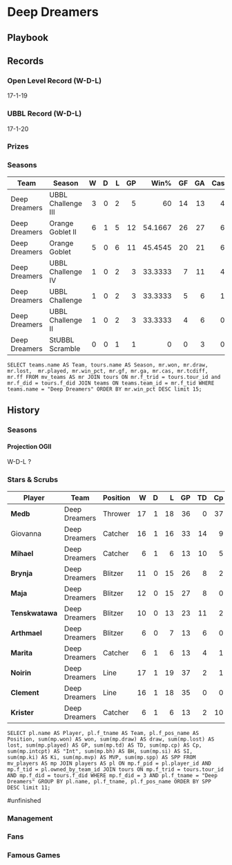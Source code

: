 # Deep Dreamers



## Playbook



## Records

### Open Level Record (W-D-L)

17-1-19

### UBBL Record (W-D-L)

17-1-20

### Prizes



### Seasons

| Team      | Season             | W  | D | L | GP | Win% | GF   | GA   | Cas  | CDif | FF   |
|-----------|--------------------|--:|--:|--:|---:|-----:|---:|---:|----:|-----:|---:|
| Deep Dreamers | UBBL Challenge III |    3 |    0 |    2 |      5 |      60 |   14 |   13 |    4 |      3 |    1 |
| Deep Dreamers | Orange Goblet II   |    6 |    1 |    5 |     12 | 54.1667 |   26 |   27 |    6 |    -11 |    1 |
| Deep Dreamers | Orange Goblet      |    5 |    0 |    6 |     11 | 45.4545 |   20 |   21 |    6 |      1 |    2 |
| Deep Dreamers | UBBL Challenge IV  |    1 |    0 |    2 |      3 | 33.3333 |    7 |   11 |    4 |      1 |   -1 |
| Deep Dreamers | UBBL Challenge     |    1 |    0 |    2 |      3 | 33.3333 |    5 |    6 |    1 |     -4 |    1 |
| Deep Dreamers | UBBL Challenge II  |    1 |    0 |    2 |      3 | 33.3333 |    4 |    6 |    0 |     -6 |    0 |
| Deep Dreamers | StUBBL Scramble    |    0 |    0 |    1 |      1 |       0 |    0 |    3 |    0 |     -3 |    0 |

`
SELECT teams.name AS Team, tours.name AS Season, mr.won, mr.draw, mr.lost, 	mr.played, mr.win_pct, mr.gf, mr.ga, mr.cas, mr.tcdiff,	mr.ff FROM mv_teams AS mr JOIN tours ON mr.f_trid = tours.tour_id and mr.f_did = tours.f_did JOIN teams ON teams.team_id = mr.f_tid WHERE teams.name = "Deep Dreamers" ORDER BY mr.win_pct DESC limit 15;
`

## History


### Seasons


#### Projection OGII

W-D-L ?


### Stars & Scrubs

| Player           | Team        | Position      | W | D | L | GP | TD | Cp | Int | BH | SI | Ki | MVP | SPP |
|------------------|-------------|---------------|--:|--:|--:|---:|---:|---:|----:|---:|---:|---:|----:|----:|
| **Medb**        | Deep Dreamers | Thrower  |   17 |    1 |   18 |   36 |    0 |   37 |    1 |    1 |    1 |    0 |    5 |   68 |
| Giovanna        | Deep Dreamers | Catcher  |   16 |    1 |   16 |   33 |   14 |    9 |    3 |    1 |    0 |    0 |    0 |   59 |
| **Mihael**      | Deep Dreamers | Catcher  |    6 |    1 |    6 |   13 |   10 |    5 |    5 |    1 |    0 |    0 |    1 |   52 |
| **Brynja**      | Deep Dreamers | Blitzer  |   11 |    0 |   15 |   26 |    8 |    2 |    1 |    2 |    0 |    0 |    4 |   52 |
| **Maja**        | Deep Dreamers | Blitzer  |   12 |    0 |   15 |   27 |    8 |    0 |    2 |    3 |    1 |    0 |    3 |   51 |
| **Tenskwatawa** | Deep Dreamers | Blitzer  |   10 |    0 |   13 |   23 |   11 |    2 |    3 |    1 |    0 |    0 |    1 |   48 |
| **Arthmael**    | Deep Dreamers | Blitzer  |    6 |    0 |    7 |   13 |    6 |    0 |    0 |    1 |    1 |    0 |    3 |   37 |
| **Marita**      | Deep Dreamers | Catcher  |    6 |    1 |    6 |   13 |    4 |    1 |    2 |    0 |    0 |    0 |    3 |   32 |
| **Noirin**      | Deep Dreamers | Line  |   17 |    1 |   19 |   37 |    2 |    1 |    2 |    1 |    0 |    0 |    3 |   28 |
| **Clement**     | Deep Dreamers | Line  |   16 |    1 |   18 |   35 |    0 |    0 |    1 |    0 |    0 |    0 |    4 |   22 |
| **Krister**     | Deep Dreamers | Catcher  |    6 |    1 |    6 |   13 |    2 |   10 |    0 |    0 |    0 |    0 |    1 |   21 |

`
SELECT pl.name AS Player, pl.f_tname AS Team, pl.f_pos_name AS Position, sum(mp.won) AS won, sum(mp.draw) AS draw, sum(mp.lost) AS lost, sum(mp.played) AS GP, sum(mp.td) AS TD, sum(mp.cp) AS Cp, sum(mp.intcpt) AS "Int",	sum(mp.bh) AS BH, sum(mp.si) AS SI,	sum(mp.ki) AS Ki, sum(mp.mvp) AS MVP, sum(mp.spp) AS SPP FROM mv_players AS mp JOIN players AS pl ON mp.f_pid = pl.player_id AND mp.f_tid = pl.owned_by_team_id JOIN tours ON mp.f_trid = tours.tour_id AND mp.f_did = tours.f_did WHERE mp.f_did = 3 AND pl.f_tname = "Deep Dreamers" GROUP BY pl.name, pl.f_tname, pl.f_pos_name ORDER BY SPP DESC limit 11;
`

#unfinished 

### Management

### Fans


### Famous Games


